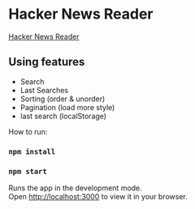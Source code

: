 # Hacker News Reader

[Hacker News Reader](https://thureintun234.github.io/Hackder-News-Reader)

## Using features

- Search
- Last Searches
- Sorting (order & unorder)
- Pagination (load more style)
- last search (localStorage)

How to run:

### `npm install`

### `npm start`

Runs the app in the development mode.\
Open [http://localhost:3000](http://localhost:3000) to view it in your browser.
